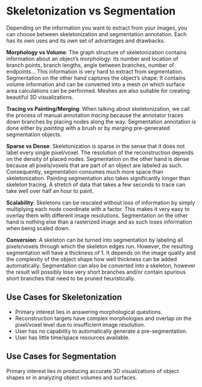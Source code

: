 # Skeletonization vs Segmentation

Depending on the information you want to extract from your images, you can choose between skeletonization and segmentation annotation. Each has its own uses and its own set of advantages and drawbacks.

**Morphology vs Volume**: The graph structure of skeletonization contains information about an object’s morphology: its number and location of branch points, branch lengths, angle between branches, number of endpoints… This information is very hard to extract from segmentation.
Segmentation on the other hand captures the object’s shape: It contains volume information and can be converted into a mesh on which surface area calculations can be performed. Meshes are also suitable for creating beautiful 3D visualizations.

**Tracing vs Painting/Merging**: When talking about skeletonization, we call the process of manual annotation *tracing* because the annotator traces down branches by placing nodes along the way. Segmentation annotation is done either by *painting* with a brush or by *merging* pre-generated segmentation objects.

**Sparse vs Dense**: Skeletonization is sparse in the sense that it does not label every single pixel/voxel. The resolution of the reconstruction depends on the density of placed nodes. Segmentation on the other hand is dense because all pixels/voxels that are part of an object are labeled as such.
Consequently, segmentation consumes much more space than skeletonization. Painting segmentation also takes significantly longer than skeleton tracing. A stretch of data that takes a few seconds to trace can take well over half an hour to paint.

**Scalability**: Skeletons can be rescaled without loss of information by simply multiplying each node coordinate with a factor. This makes it very easy to overlay them with different image resolutions.
Segmentation on the other hand is nothing else than a rasterized image and as such loses information when being scaled down.

**Conversion**: A skeleton can be turned into segmentation by labeling all pixels/voxels through which the skeleton edges run. However, the resulting segmentation will have a thickness of 1. It depends on the image quality and the complexity of the object shape how well thickness can be added automatically.
Segmentation can also be converted into a skeleton, however the result will possibly lose very short branches and/or contain spurious short branches that need to be pruned heuristically.

## Use Cases for Skeletonization

* Primary interest lies in answering morphological questions.
* Reconstruction targets have complex morphologies and overlap on the pixel/voxel level due to insufficient image resolution.
* User has no capability to automatically generate a pre-segmentation.
* User has little time/space resources available.

## Use Cases for Segmentation

Primary interest lies in producing accurate 3D visualizations of object shapes or in analyzing object volumes and surfaces.
